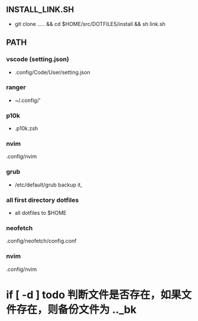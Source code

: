 <!-- 2021年 07月 01日 星期四 14:01:45 CST -->
## INSTALL_LINK.SH
* git clone .....  && cd $HOME/src/DOTFILES/install && sh link.sh
## PATH
### vscode (setting.json)
- .config/Code/User/setting.json
### ranger 
-  ~/.config/'
### p10k
- .p10k.zsh 
### nvim
 .config/nvim
### grub
* /etc/default/grub backup it, 
### all first directory dotfiles
*  all dotfiles to $HOME
### neofetch 
.config/neofetch/config.conf
### nvim
 .config/nvim

# if [ -d ] todo 判断文件是否存在，如果文件存在，则备份文件为 .._bk
